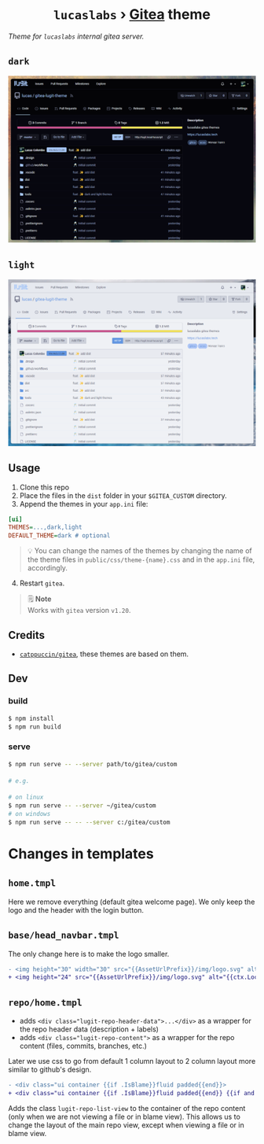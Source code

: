 <h1 align="center">
	<code>lucaslabs</code> › <a href="https://gitea.io">Gitea</a> theme
</h1>

*Theme for `lucaslabs` internal gitea server.*

## `dark`

![dark theme](figs/dark.png)

## `light`

![light theme](figs/light.png)

## Usage

1. Clone this repo
2. Place the files in the `dist` folder in your `$GITEA_CUSTOM` directory.
3. Append the themes in your `app.ini` file:

```ini
[ui]
THEMES=...,dark,light
DEFAULT_THEME=dark # optional
```

> 💡 You can change the names of the themes by changing the name of the theme files in `public/css/theme-{name}.css` and in the `app.ini` file, accordingly.

4. Restart `gitea`.

> 🗒️ **Note**\
> Works with `gitea` version `v1.20`.

## Credits

- [`catppuccin/gitea`](https://github.com/catppuccin/gitea), these themes are based on them.

## Dev

### build
```bash
$ npm install
$ npm run build
```

### serve
```bash
$ npm run serve -- --server path/to/gitea/custom

# e.g.

# on linux
$ npm run serve -- --server ~/gitea/custom
# on windows
$ npm run serve -- -- --server c:/gitea/custom
```


# Changes in templates

## `home.tmpl`

Here we remove everything (default gitea welcome page). We only keep the logo and the header with the login button.

## `base/head_navbar.tmpl`

The only change here is to make the logo smaller.

```diff
- <img height="30" width="30" src="{{AssetUrlPrefix}}/img/logo.svg" alt="{{ctx.Locale.Tr "logo"}}" aria-hidden="true">
+ <img height="24" src="{{AssetUrlPrefix}}/img/logo.svg" alt="{{ctx.Locale.Tr "logo"}}" aria-hidden="true">
```

## `repo/home.tmpl`

+ adds `<div class="lugit-repo-header-data">...</div>` as a wrapper for the repo header data (description + labels)
+ adds `<div class="lugit-repo-content">` as a wrapper for the repo content (files, commits, branches, etc.)

Later we use css to go from default 1 column layout to 2 column layout more similar to github's design.

```diff
- <div class="ui container {{if .IsBlame}}fluid padded{{end}}>
+ <div class="ui container {{if .IsBlame}}fluid padded{{end}} {{if and (not .IIsViewFile) (not .IsBlame)}}lugit-repo-list-view{{end}}">
```

Adds the class `lugit-repo-list-view` to the container of the repo content (only when we are not viewing a file or in blame view). This allows us to change the layout of the main repo view, except when viewing a file or in blame view.
